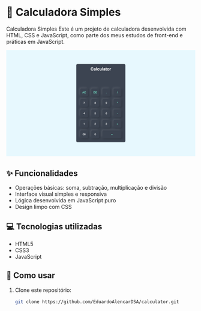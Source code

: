 # 🧮 Calculadora Simples

Calculadora Simples Este é um projeto de calculadora desenvolvida com HTML, CSS e JavaScript, como parte dos meus estudos de front-end e práticas em JavaScript.

![Prévia da calculadora](assets/calculator.png)

## ✨ Funcionalidades

- Operações básicas: soma, subtração, multiplicação e divisão
- Interface visual simples e responsiva
- Lógica desenvolvida em JavaScript puro
- Design limpo com CSS

## 💻 Tecnologias utilizadas

- HTML5
- CSS3
- JavaScript

## 📂 Como usar

1. Clone este repositório:
   ```bash
   git clone https://github.com/EduardoAlencarDSA/calculator.git
